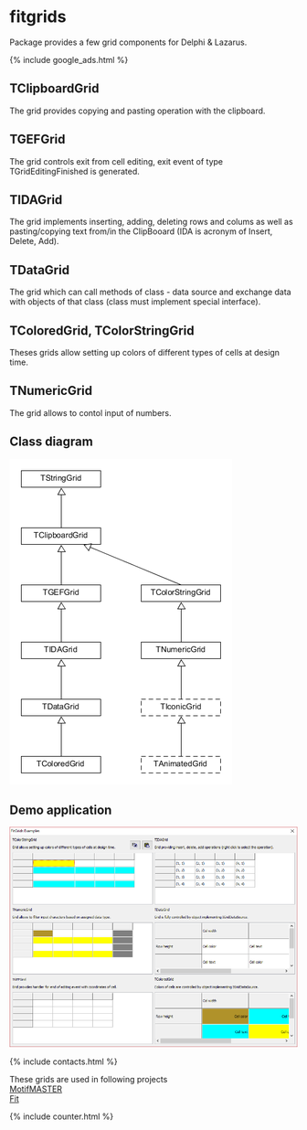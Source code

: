 # fitgrids
Package provides a few grid components for Delphi & Lazarus.

{% include google_ads.html %}

## TClipboardGrid
The grid provides copying and pasting operation with the clipboard.

## TGEFGrid
The grid controls exit from cell editing, exit event of type TGridEditingFinished is generated.

## TIDAGrid
The grid implements inserting, adding, deleting rows and colums as well as pasting/copying text from/in the ClipBooard (IDA is acronym of Insert, Delete, Add).

## TDataGrid
The grid which can call methods of class - data source and exchange data with objects of that class (class must implement special interface). 

## TColoredGrid, TColorStringGrid
Theses grids allow setting up colors of different types of cells at design time.

## TNumericGrid
The grid allows to contol input of numbers.

## Class diagram
![Class diagram](assets/classes.png)

## Demo application
![Test application](assets/2017-03-11_15h21_53.png)

{% include contacts.html %}

These grids are used in following projects  
[MotifMASTER](https://dvmorozov.github.io/motifmaster/)  
[Fit](https://dvmorozov.github.io/fit/)  

{% include counter.html %}
